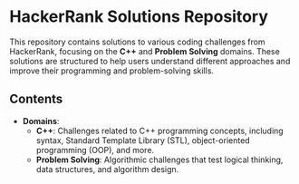 # HackerRank Solutions Repository

This repository contains solutions to various coding challenges from HackerRank, focusing on the **C++** and **Problem Solving** domains. These solutions are structured to help users understand different approaches and improve their programming and problem-solving skills.

## **Contents**

- **Domains**:
  - **C++**: Challenges related to C++ programming concepts, including syntax, Standard Template Library (STL), object-oriented programming (OOP), and more.
  - **Problem Solving**: Algorithmic challenges that test logical thinking, data structures, and algorithm design.


